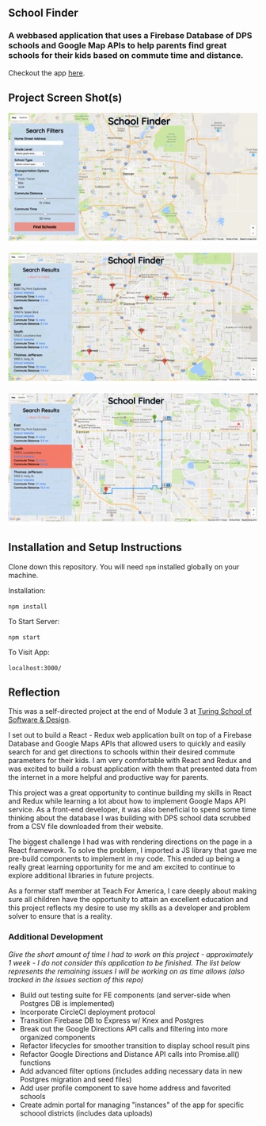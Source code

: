 ## School Finder
### A webbased application that uses a Firebase Database of DPS schools and Google Map APIs to help parents find great schools for their kids based on commute time and distance.

Checkout the app [here](https://school-finder-86e85.firebaseapp.com/).

## Project Screen Shot(s)

![My image](./screenshots/school_finder_welcome.png)

![My image](./screenshots/school_results.png)

![My image](./screenshots/school_directions.png)

## Installation and Setup Instructions

Clone down this repository. You will need `npm` installed globally on your machine.  

Installation:

`npm install`  

<!-- To Run Test Suite: //tests will be pushed up shortly -->

<!-- `npm test`   -->

To Start Server:

`npm start`  

To Visit App:

`localhost:3000/`  

## Reflection

This was a self-directed project at the end of Module 3 at [Turing School of Software & Design](www.turing.io).  

I set out to build a React - Redux web application built on top of a Firebase Database and Google Maps APIs that allowed users to quickly and easily search for and get directions to schools within their desired commute parameters for their kids. I am very comfortable with React and Redux and was excited to build a robust application with them that presented data from the internet in a more helpful and productive way for parents.

This project was a great opportunity to continue building my skills in React and Redux while learning a lot about how to implement Google Maps API service.  As a front-end developer, it was also beneficial to spend some time thinking about the database I was building with DPS school data scrubbed from a CSV file downloaded from their website.

The biggest challenge I had was with rendering directions on the page in a React framework.  To solve the problem, I imported a JS library that gave me pre-build components to implement in my code. This ended up being a really great learning opportunity for me and  am excited to continue to explore additional libraries in future projects.

As a former staff member at Teach For America, I care deeply about making sure all children have the opportunity to attain an excellent education and this project reflects my desire to use my skills as a developer and problem solver to ensure that is a reality.

### Additional Development 
_Give the short amount of time I had to work on this project - approximately 1 week - I do not consider this application to be finished.  The list below represents the remaining issues I will be working on as time allows (also tracked in the issues section of this repo)_
- Build out testing suite for FE components (and server-side when Postgres DB is implemented)
- Incorporate CircleCI deployment protocol
- Transition Firebase DB to Express w/ Knex and Postgres
- Break out the Google Directions API calls and filtering into more organized components
- Refactor lifecycles for smoother transition to display school result pins
- Refactor Google Directions and Distance API calls into Promise.all() functions
- Add advanced filter options (includes adding necessary data in new Postgres migration and seed files)
- Add user profile component to save home address and favorited schools
- Create admin portal for managing "instances" of the app for specific schoool districts (includes data uploads)
